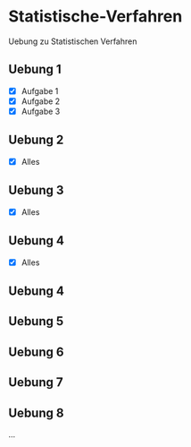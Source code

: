 # Statistische-Verfahren
Uebung zu Statistischen Verfahren

## Uebung 1

- [X] Aufgabe 1
- [X] Aufgabe 2
- [X] Aufgabe 3

## Uebung 2

- [X] Alles

## Uebung 3

- [X] Alles

## Uebung 4

- [X] Alles

## Uebung 4
## Uebung 5
## Uebung 6
## Uebung 7
## Uebung 8
...